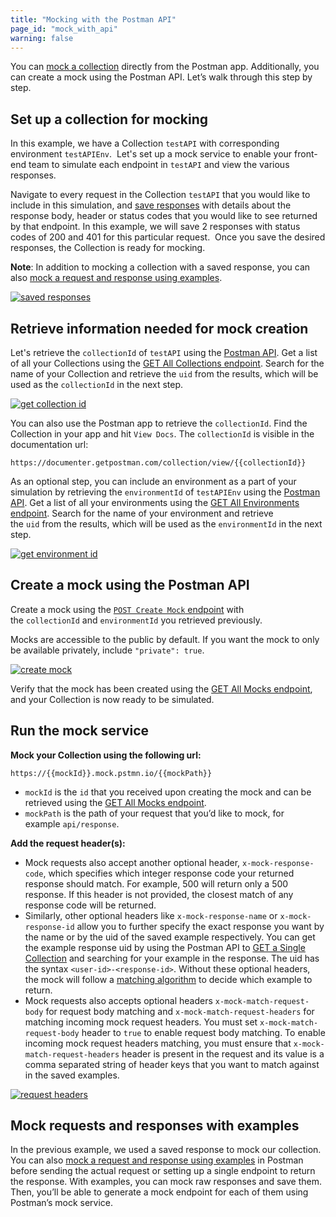 ```yaml
---
title: "Mocking with the Postman API"
page_id: "mock_with_api"
warning: false
---
```


You can [mock a collection](/docs/postman/mock-servers/setting-up-mock/) directly from the Postman app. Additionally, you can create a mock using the Postman API. Let’s walk through this step by step.

## Set up a collection for mocking

In this example, we have a Collection `testAPI` with corresponding environment `testAPIEnv`.  Let's set up a mock service to enable your front-end team to simulate each endpoint in `testAPI` and view the various responses.

Navigate to every request in the Collection `testAPI` that you would like to include in this simulation, and [save responses](/docs/postman/sending-api-requests/responses/) with details about the response body, header or status codes that you would like to see returned by that endpoint. In this example, we will save 2 responses with status codes of 200 and 401 for this particular request.  Once you save the desired responses, the Collection is ready for mocking.

**Note**: In addition to mocking a collection with a saved response, you can also [mock a request and response using examples](/docs/postman/collections/examples/).

[![saved responses](https://assets.postman.com/postman-docs/WS-mock-PM-API67.png)](https://assets.postman.com/postman-docs/WS-mock-PM-API67.png)

## Retrieve information needed for mock creation

Let's retrieve the `collectionId` of `testAPI` using the [Postman API](https://api.getpostman.com/). Get a list of all your Collections using the [GET All Collections endpoint](https://docs.api.getpostman.com/#3190c896-4216-a0a3-aa38-a041d0c2eb72). Search for the name of your Collection and retrieve the `uid` from the results, which will be used as the `collectionId` in the next step.

[![get collection id](https://assets.postman.com/postman-docs/WS-get-info-46.png)](https://assets.postman.com/postman-docs/WS-get-info-46.png)

You can also use the Postman app to retrieve the `collectionId`. Find the Collection in your app and hit `View Docs`. The `collectionId` is visible in the documentation url:

```text
https://documenter.getpostman.com/collection/view/{{collectionId}}
```

As an optional step, you can include an environment as a part of your simulation by retrieving the `environmentId` of `testAPIEnv` using the [Postman API](https://api.getpostman.com/). Get a list of all your environments using the [GET All Environments endpoint](https://docs.api.getpostman.com/#d26bd079-e3e1-aa08-7e21-66f55df99351). Search for the name of your environment and retrieve the `uid` from the results, which will be used as the `environmentId` in the next step.

[![get environment id](https://assets.postman.com/postman-docs/WS-get-info-46.png)](https://assets.postman.com/postman-docs/WS-get-info-46.png)

## Create a mock using the Postman API

Create a mock using the [`POST Create Mock` endpoint](https://docs.api.getpostman.com/#a54b358e-2686-bb4e-15c6-125b23776593) with the `collectionId` and `environmentId` you retrieved previously.

Mocks are accessible to the public by default. If you want the mock to only be available privately, include `"private": true`.

[![create mock](https://assets.postman.com/postman-docs/WS-creaste-mock34.png)](https://assets.postman.com/postman-docs/WS-creaste-mock34.png)

Verify that the mock has been created using the [GET All Mocks endpoint](https://docs.api.getpostman.com/#018b5d62-f6fc-f752-597e-c1eb4bb98d24), and your Collection is now ready to be simulated.

## Run the mock service

**Mock your Collection using the following url:**

```text
https://{{mockId}}.mock.pstmn.io/{{mockPath}}
```

* `mockId` is the `id` that you received upon creating the mock and can be retrieved using the [GET All Mocks endpoint](https://docs.api.getpostman.com/#018b5d62-f6fc-f752-597e-c1eb4bb98d24).
* `mockPath` is the path of your request that you’d like to mock, for example `api/response`.

**Add the request header(s):**

* Mock requests also accept another optional header, `x-mock-response-code`, which specifies which integer response code your returned response should match. For example, 500 will return only a 500 response. If this header is not provided, the closest match of any response code will be returned.
* Similarly, other optional headers like `x-mock-response-name` or `x-mock-response-id` allow you to further specify the exact response you want by the name or by the uid of the saved example respectively. You can get the example response uid by using the Postman API to [GET a Single Collection](https://docs.api.getpostman.com/#647806d5-492a-eded-1df6-6529b5dc685c) and searching for your example in the response. The uid has the syntax `<user-id>-<response-id>`. Without these optional headers, the mock will follow a [matching algorithm](/docs/postman/mock-servers/matching-algorithm/) to decide which example to return.
* Mock requests also accepts optional headers `x-mock-match-request-body` for request body matching and `x-mock-match-request-headers` for matching incoming mock request headers. You must set `x-mock-match-request-body` header to `true` to enable request body matching. To enable incoming mock request headers matching, you must ensure that `x-mock-match-request-headers` header is present in the request and its value is a comma separated string of header keys that you want to match against in the saved examples.

[![request headers](https://assets.postman.com/postman-docs/WS-run-mock40.png)](https://assets.postman.com/postman-docs/WS-run-mock40.png)

## Mock requests and responses with examples

In the previous example, we used a saved response to mock our collection. You can also [mock a request and response using examples](/docs/postman/collections/examples/) in Postman before sending the actual request or setting up a single endpoint to return the response. With examples, you can mock raw responses and save them. Then, you’ll be able to generate a mock endpoint for each of them using Postman’s mock service.

